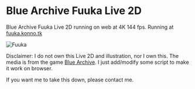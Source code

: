 # Blue Archive Fuuka Live 2D
Blue Archive Fuuka Live 2D running on web at 4K 144 fps.
Running at [fuuka.konno.tk](https://fuuka.konno.tk)

![Fuuka](https://raw.githubusercontent.com/SaltyAom/akane/main/assets/Fuuka/preview.png)

Disclaimer: I do not own this Live 2D and illustration, nor I own this.
The media is from the game [Blue Archive](https://bluearchive.jp).
I just add/modify some script to make it work on browser.

If you want me to take this down, please contact me.
